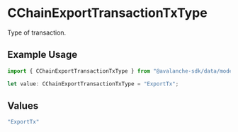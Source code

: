 # CChainExportTransactionTxType

Type of transaction.

## Example Usage

```typescript
import { CChainExportTransactionTxType } from "@avalanche-sdk/data/models/components";

let value: CChainExportTransactionTxType = "ExportTx";
```

## Values

```typescript
"ExportTx"
```